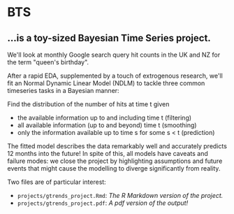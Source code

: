 # BTS

## ...is a toy-sized Bayesian Time Series project.

We'll look at monthly Google search query hit counts in the UK and NZ for the term "queen's birthday".

After a rapid EDA, supplemented by a touch of extrogenous research, we'll fit an Normal Dynamic Linear Model (NDLM)
to tackle three common timeseries tasks in a Bayesian manner:

Find the distribution of the number of hits at time t given
+ the available information up to and including time t (filtering)
+ all available information (up to and beyond) time t (smoothing)
+ only the information available up to time s for some s < t (prediction)

The fitted model describes the data remarkably well and accurately predicts 12 months into the future!
In spite of this, all models have caveats and failure modes: we close the project by highlighting assumptions and future 
events that might cause the modelling to diverge significantly from reality.

Two files are of particular interest:
  + `projects/gtrends_project.Rmd`: *The R Markdown version of the project.*
  + `projects/gtrends_project.pdf`: *A pdf version of the output!*
